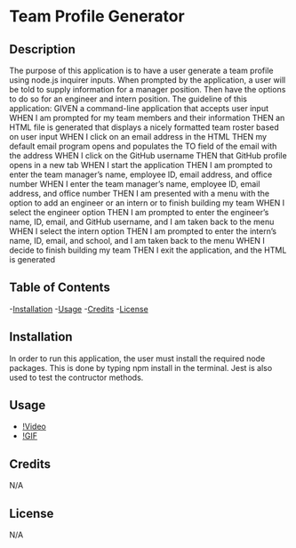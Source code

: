 # Team Profile Generator

## Description
The purpose of this application is to have a user generate a team profile  using node.js inquirer inputs. When prompted by the application, a user will be told to supply information  for a manager position. Then have the options to do so for an engineer and  intern position.
The guideline of this application:
GIVEN a command-line application that accepts user input
WHEN I am prompted for my team members and their information
THEN an HTML file is generated that displays a nicely formatted team roster based on user input
WHEN I click on an email address in the HTML
THEN my default email program opens and populates the TO field of the email with the address
WHEN I click on the GitHub username
THEN that GitHub profile opens in a new tab
WHEN I start the application
THEN I am prompted to enter the team manager’s name, employee ID, email address, and office number
WHEN I enter the team manager’s name, employee ID, email address, and office number
THEN I am presented with a menu with the option to add an engineer or an intern or to finish building my team
WHEN I select the engineer option
THEN I am prompted to enter the engineer’s name, ID, email, and GitHub username, and I am taken back to the menu
WHEN I select the intern option
THEN I am prompted to enter the intern’s name, ID, email, and school, and I am taken back to the menu
WHEN I decide to finish building my team
THEN I exit the application, and the HTML is generated


## Table of Contents
-[Installation](#Installation)
-[Usage](#Usage)
-[Credits](#Credits)
-[License](#License)

## Installation
In order to run this  application, the user must install the required node packages. This is done by typing npm install in the terminal. Jest is also used to test the contructor methods.

## Usage
- [!Video]()
- [!GIF]()

## Credits
N/A

## License
N/A